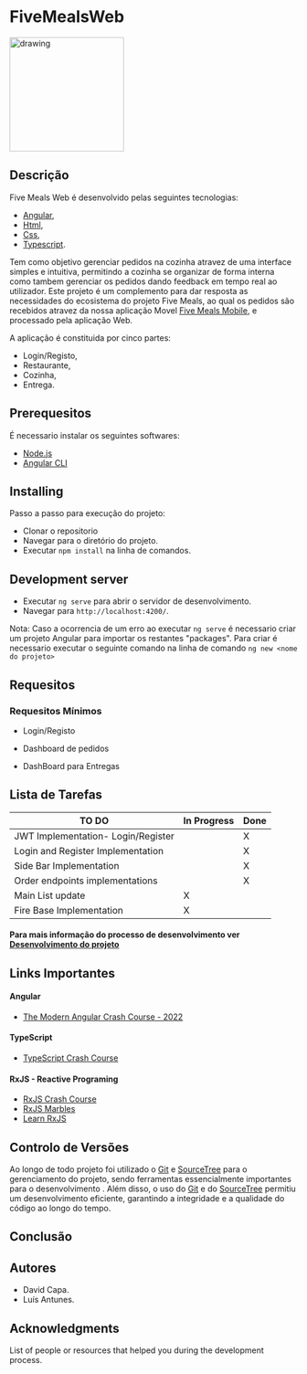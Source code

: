 # FiveMealsWeb

<img src="https://user-images.githubusercontent.com/79425111/166903045-81d3276f-b219-4925-91d7-3f8325a36eb6.png" alt="drawing" width="200"/>

## Descrição
Five Meals Web é desenvolvido pelas seguintes tecnologias:
- [Angular](https://angular.io/guide/what-is-angular), 
- [Html](https://en.wikipedia.org/wiki/HTML),
- [Css](https://en.wikipedia.org/wiki/CSS),
- [Typescript](https://www.typescriptlang.org/). 


Tem como objetivo gerenciar pedidos na cozinha atravez de uma interface simples e intuitiva, permitindo a cozinha se organizar de forma interna como tambem gerenciar os pedidos dando feedback em tempo real ao utilizador. Este projeto é um complemento para dar resposta as necessidades do ecosistema do projeto Five Meals, ao qual os pedidos são recebidos atravez da nossa aplicação Movel [Five Meals Mobile](https://github.com/Capa03/Five-Meals), e processado pela aplicação Web.

A aplicação é constituida por cinco partes: 
- Login/Registo, 
- Restaurante, 
- Cozinha,
- Entrega.


## Prerequesitos
É necessario instalar os seguintes softwares:

- [Node.js](https://nodejs.org/en/) 
- [Angular CLI](https://angular.io/cli) 

## Installing
Passo a passo para execução do projeto:
- Clonar o repositorio 
- Navegar para o diretório do projeto.
- Executar `npm install` na linha de comandos.

## Development server

- Executar `ng serve` para abrir o servidor de desenvolvimento. 
- Navegar para `http://localhost:4200/`. 

 Nota: Caso a ocorrencia de um erro ao executar `ng serve` é necessario criar um projeto Angular para importar os restantes "packages". Para criar é necessario executar o seguinte comando na linha de comando `ng new <nome do projeto>`

## Requesitos
### Requesitos Mínimos

- Login/Registo 

- Dashboard de pedidos

- DashBoard para Entregas

## Lista de Tarefas

TO DO | In Progress | Done | 
-----------|--------|------|
JWT Implementation- Login/Register | |X
Login and Register Implementation | |X
Side Bar Implementation | |X
Order endpoints implementations | |X
Main List update | X|
Fire Base Implementation |X |


#### Para mais informação do processo de desenvolvimento ver [Desenvolvimento do projeto](https://github.com/users/Capa03/projects/2)

## Links Importantes
#### Angular
* [The Modern Angular Crash Course - 2022](https://www.youtube.com/watch?v=WHv1YQUg6ow)
#### TypeScript
* [TypeScript Crash Course](https://www.youtube.com/watch?v=BCg4U1FzODs)
#### RxJS - Reactive Programing
* [RxJS Crash Course](https://www.youtube.com/watch?v=tGWBy6Vqq9w)
* [RxJS Marbles](https://rxmarbles.com/#filter)
* [Learn RxJS](https://www.learnrxjs.io/learn-rxjs/operators)


## Controlo de Versões
Ao longo de todo projeto foi utilizado o [Git]() e [SourceTree]() para o gerenciamento do projeto, sendo ferramentas essencialmente importantes para o desenvolvimento . Além disso, o uso do [Git]() e do [SourceTree]() permitiu um desenvolvimento eficiente, garantindo a integridade e a qualidade do código ao longo do tempo. 

## Conclusão

## Autores

- David Capa.
- Luís Antunes.

## Acknowledgments

List of people or resources that helped you during the development process.
